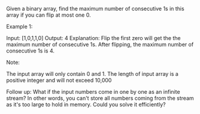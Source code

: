 
Given a binary array, find the maximum number of consecutive 1s in this array if you can flip at most one 0.


Example 1:

Input: [1,0,1,1,0]
Output: 4
Explanation: Flip the first zero will get the the maximum number of consecutive 1s.
    After flipping, the maximum number of consecutive 1s is 4.



Note:

The input array will only contain 0 and 1.
The length of input array is a positive integer and will not exceed 10,000



Follow up:
What if the input numbers come in one by one as an infinite stream? In other words, you can't store all numbers coming from the stream as it's too large to hold in memory. Could you solve it efficiently?

